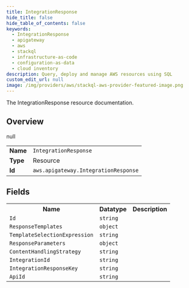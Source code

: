 ```yaml
---
title: IntegrationResponse
hide_title: false
hide_table_of_contents: false
keywords:
  - IntegrationResponse
  - apigateway
  - aws
  - stackql
  - infrastructure-as-code
  - configuration-as-data
  - cloud inventory
description: Query, deploy and manage AWS resources using SQL
custom_edit_url: null
image: /img/providers/aws/stackql-aws-provider-featured-image.png
---
```

The IntegrationResponse resource documentation.

## Overview
<table><tbody>
<tr><td><b>Name</b></td><td><code>IntegrationResponse</code></td></tr>
<tr><td><b>Type</b></td><td>Resource</td></tr>
null
<tr><td><b>Id</b></td><td><code>aws.apigateway.IntegrationResponse</code></td></tr>
</tbody></table>

## Fields
<table><tbody>
<tr><th>Name</th><th>Datatype</th><th>Description</th></tr>
<tr><td><code>Id</code></td><td><code>string</code></td><td></td></tr><tr><td><code>ResponseTemplates</code></td><td><code>object</code></td><td></td></tr><tr><td><code>TemplateSelectionExpression</code></td><td><code>string</code></td><td></td></tr><tr><td><code>ResponseParameters</code></td><td><code>object</code></td><td></td></tr><tr><td><code>ContentHandlingStrategy</code></td><td><code>string</code></td><td></td></tr><tr><td><code>IntegrationId</code></td><td><code>string</code></td><td></td></tr><tr><td><code>IntegrationResponseKey</code></td><td><code>string</code></td><td></td></tr><tr><td><code>ApiId</code></td><td><code>string</code></td><td></td></tr>
</tbody></table>